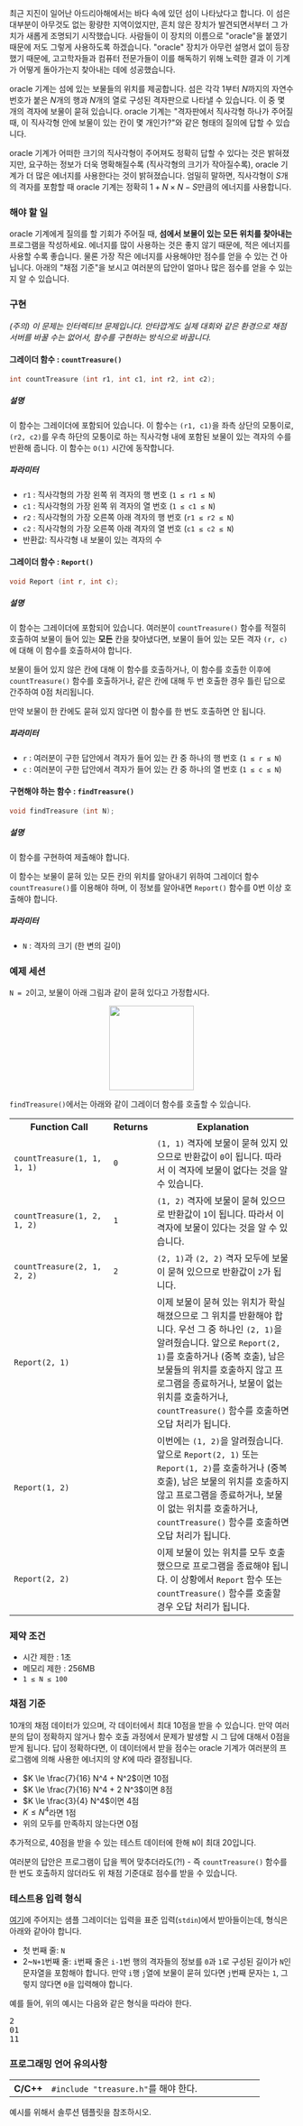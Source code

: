 최근 지진이 일어난 아드리아해에서는 바다 속에 있던 섬이 나타났다고 합니다. 이 섬은 대부분이 아무것도 없는 황량한 지역이었지만, 흔치 않은 장치가 발견되면서부터 그 가치가 새롭게 조명되기 시작했습니다. 사람들이 이 장치의 이름으로 "oracle"을 붙였기 때문에 저도 그렇게 사용하도록 하겠습니다. "oracle" 장치가 아무런 설명서 없이 등장했기 때문에, 고고학자들과 컴퓨터 전문가들이 이를 해독하기 위해 노력한 결과 이 기계가 어떻게 돌아가는지 찾아내는 데에 성공했습니다.

oracle 기계는 섬에 있는 보물들의 위치를 제공합니다. 섬은 각각 $1$부터 $N$까지의 자연수 번호가 붙은 $N$개의 행과 $N$개의 열로 구성된 격자판으로 나타낼 수 있습니다. 이 중 몇 개의 격자에 보물이 묻혀 있습니다. oracle 기계는 "격자판에서 직사각형 하나가 주어질 때, 이 직사각형 안에 보물이 있는 칸이 몇 개인가?"와 같은 형태의 질의에 답할 수 있습니다.

oracle 기계가 어떠한 크기의 직사각형이 주어져도 정확히 답할 수 있다는 것은 밝혀졌지만, 요구하는 정보가 더욱 명확해질수록 (직사각형의 크기가 작아질수록), oracle 기계가 더 많은 에너지를 사용한다는 것이 밝혀졌습니다. 엄밀히 말하면, 직사각형이 $S$개의 격자를 포함할 때 oracle 기계는 정확히 $1 + N \times N - S$만큼의 에너지를 사용합니다.

### 해야 할 일

oracle 기계에게 질의를 할 기회가 주어질 때, **섬에서 보물이 있는 모든 위치를 찾아내는** 프로그램을 작성하세요. 에너지를 많이 사용하는 것은 좋지 않기 때문에, 적은 에너지를 사용할 수록 좋습니다. 물론 가장 작은 에너지를 사용해야만 점수를 얻을 수 있는 건 아닙니다. 아래의 "채점 기준"을 보시고 여러분의 답안이 얼마나 많은 점수를 얻을 수 있는지 알 수 있습니다.

### 구현

*(주의) 이 문제는 인터렉티브 문제입니다. 안타깝게도 실제 대회와 같은 환경으로 채점 서버를 바꿀 수는 없어서, 함수를 구현하는 방식으로 바꿉니다.*

#### 그레이더 함수 : `countTreasure()`

```c++
int countTreasure (int r1, int c1, int r2, int c2);
```

##### 설명

이 함수는 그레이더에 포함되어 있습니다. 이 함수는 `(r1, c1)`을 좌측 상단의 모퉁이로, `(r2, c2)`를 우측 하단의 모퉁이로 하는 직사각형 내에 포함된 보물이 있는 격자의 수를 반환해 줍니다. 이 함수는 `O(1)` 시간에 동작합니다.

##### 파라미터

* `r1` : 직사각형의 가장 왼쪽 위 격자의 행 번호 (`1 ≤ r1 ≤ N`)
* `c1` : 직사각형의 가장 왼쪽 위 격자의 열 번호 (`1 ≤ c1 ≤ N`)
* `r2` : 직사각형의 가장 오른쪽 아래 격자의 행 번호 (`r1 ≤ r2 ≤ N`)
* `c2` : 직사각형의 가장 오른쪽 아래 격자의 열 번호 (`c1 ≤ c2 ≤ N`)
* 반환값: 직사각형 내 보물이 있는 격자의 수

#### 그레이더 함수 : `Report()`

```c++
void Report (int r, int c);
```

##### 설명

이 함수는 그레이더에 포함되어 있습니다. 여러분이 `countTreasure()` 함수를 적절히 호출하여 보물이 들어 있는 **모든** 칸을 찾아냈다면, 보물이 들어 있는 모든 격자 `(r, c)`에 대해 이 함수를 호출하셔야 합니다.

보물이 들어 있지 않은 칸에 대해 이 함수를 호출하거나, 이 함수를 호출한 이후에 `countTreasure()` 함수를 호출하거나, 같은 칸에 대해 두 번 호출한 경우 틀린 답으로 간주하여 0점 처리됩니다.

만약 보물이 한 칸에도 묻혀 있지 않다면 이 함수를 한 번도 호출하면 안 됩니다.

##### 파라미터

* `r` : 여러분이 구한 답안에서 격자가 들어 있는 칸 중 하나의 행 번호 (`1 ≤ r ≤ N`)
* `c` : 여러분이 구한 답안에서 격자가 들어 있는 칸 중 하나의 열 번호 (`1 ≤ c ≤ N`)

#### 구현해야 하는 함수 : `findTreasure()`

```c++
void findTreasure (int N);
```

##### 설명

이 함수를 구현하여 제출해야 합니다.

이 함수는 보물이 묻혀 있는 모든 칸의 위치를 알아내기 위하여 그레이더 함수 `countTreasure()`를 이용해야 하며, 이 정보를 알아내면 `Report()` 함수를 0번 이상 호출해야 합니다.

##### 파라미터

* `N` : 격자의 크기 (한 변의 길이)

### 예제 세션

`N = 2`이고, 보물이 아래 그림과 같이 묻혀 있다고 가정합시다.

<div style="text-align: center; margin-bottom: 10px;"><img src="https://s3.ap-northeast-2.amazonaws.com/oj.uz/old/CEOI13_treasure/example.png" style="width: 150px;"/></div>

`findTreasure()`에서는 아래와 같이 그레이더 함수를 호출할 수 있습니다.

<table class="table table-bordered">
 <tr>
  <th style="width: 35%;">Function Call</th>
  <th style="width: 15%;">Returns</th>
  <th>Explanation</th>
 </tr>
 <tr>
  <td><code>countTreasure(1, 1, 1, 1)</code></td>
  <td><code>0</code></td>
  <td><code>(1, 1)</code> 격자에 보물이 묻혀 있지 있으므로 반환값이 <code>0</code>이 됩니다. 따라서 이 격자에 보물이 없다는 것을 알 수 있습니다.</td>
 </tr>
 <tr>
  <td><code>countTreasure(1, 2, 1, 2)</code></td>
  <td><code>1</code></td>
  <td><code>(1, 2)</code> 격자에 보물이 묻혀 있으므로 반환값이 <code>1</code>이 됩니다. 따라서 이 격자에 보물이 있다는 것을 알 수 있습니다.</td>
 </tr>
 <tr>
  <td><code>countTreasure(2, 1, 2, 2)</code></td>
  <td><code>2</code></td>
  <td><code>(2, 1)</code>과 <code>(2, 2)</code> 격자 모두에 보물이 묻혀 있으므로 반환값이 <code>2</code>가 됩니다.</td>
 </tr>
 <tr>
  <td><code>Report(2, 1)</code></td>
  <td></td>
  <td>이제 보물이 묻혀 있는 위치가 확실해졌으므로 그 위치를 반환해야 합니다. 우선 그 중 하나인 <code>(2, 1)</code>을 알려줬습니다. 앞으로 <code>Report(2, 1)</code>를 호출하거나 (중복 호출), 남은 보물들의 위치를 호출하지 않고 프로그램을 종료하거나, 보물이 없는 위치를 호출하거나, <code>countTreasure()</code> 함수를 호출하면 오답 처리가 됩니다.</td>
 </tr>
 <tr>
  <td><code>Report(1, 2)</code></td>
  <td></td>
  <td>이번에는 <code>(1, 2)</code>을 알려줬습니다. 앞으로 <code>Report(2, 1)</code> 또는 <code>Report(1, 2)</code>를 호출하거나 (중복 호출), 남은 보물의 위치를 호출하지 않고 프로그램을 종료하거나, 보물이 없는 위치를 호출하거나, <code>countTreasure()</code> 함수를 호출하면 오답 처리가 됩니다.</td>
 </tr>
 <tr>
  <td><code>Report(2, 2)</code></td>
  <td></td>
  <td>이제 보물이 있는 위치를 모두 호출했으므로 프로그램을 종료해야 됩니다. 이 상황에서 <code>Report</code> 함수 또는 <code>countTreasure()</code> 함수를 호출할 경우 오답 처리가 됩니다.</td>
 </tr>
</table>

### 제약 조건

* 시간 제한 : 1초
* 메모리 제한 : 256MB
* `1 ≤ N ≤ 100`

### 채점 기준

10개의 채점 데이터가 있으며, 각 데이터에서 최대 10점을 받을 수 있습니다. 만약 여러분의 답이 정확하지 않거나 함수 호출 과정에서 문제가 발생할 시 그 답에 대해서 0점을 받게 됩니다. 답이 정확하다면, 이 데이터에서 받을 점수는 oracle 기계가 여러분의 프로그램에 의해 사용한 에너지의 양 $K$에 따라 결정됩니다.

* $K \le \frac{7}{16} N^4 + N^2$이면 10점
* $K \le \frac{7}{16} N^4 + 2 N^3$이면 8점
* $K \le \frac{3}{4} N^4$이면 4점
* $K \le N^4$라면 1점
* 위의 모두를 만족하지 않는다면 0점

추가적으로, 40점을 받을 수 있는 테스트 데이터에 한해 `N`이 최대 20입니다.

여러분의 답안은 프로그램이 답을 찍어 맞추더라도(?!) - 즉 `countTreasure()` 함수를 한 번도 호출하지 않더라도 위 채점 기준대로 점수를 받을 수 있습니다.

### 테스트용 입력 형식

[여기](https://s3.ap-northeast-2.amazonaws.com/oj.uz/old/CEOI13_treasure/treasure.zip)에 주어지는 샘플 그레이더는 입력을 표준 입력(`stdin`)에서 받아들이는데, 형식은 아래와 같아야 합니다.

* 첫 번째 줄: `N`
* 2~`N+1`번째 줄: `i`번째 줄은 `i-1`번 행의 격자들의 정보를 `0`과 `1`로 구성된 길이가 `N`인 문자열을 포함해야 합니다. 만약 `i`행 `j`열에 보물이 묻혀 있다면 `j`번째 문자는 `1`, 그렇지 않다면 `0`을 입력해야 합니다.

예를 들어, 위의 예시는 다음와 같은 형식을 따라야 한다.

<pre>
2
01
11
</pre>


### 프로그래밍 언어 유의사항

<table class="table table-condensed table-bordered">
 <tr>
  <th style="width: 15%;">C/C++</th>
  <td><code>#include "treasure.h"</code>를 해야 한다.</td>
 </tr>
 <tr>
</table>

예시를 위해서 솔루션 템플릿을 참조하시오.
